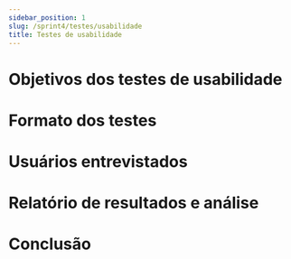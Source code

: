 ```yaml
---
sidebar_position: 1
slug: /sprint4/testes/usabilidade
title: Testes de usabilidade
---
```


# Objetivos dos testes de usabilidade


# Formato dos testes


# Usuários entrevistados


# Relatório de resultados e análise


# Conclusão
